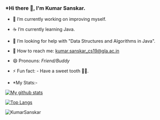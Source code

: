 ### *Hi there 👋, I'm Kumar Sanskar.


- 🎯 I’m currently working on improving myself.
- ☕ I’m currently learning Java.
- 🤔 I’m looking for help with "Data Structures and Algorithms in Java".
- 📧 How to reach me: kumar.sanskar_cs19@gla.ac.in
- 😄 Pronouns: *Friend/Buddy*
- ⚡ Fun fact: - Have a sweet tooth 🦷🍫.

- *My Stats:-

[![My github stats](https://github-readme-stats.vercel.app/api?username=KumarSanskar)](https://github.com/anuraghazra/github-readme-stats)

[![Top Langs](https://github-readme-stats.vercel.app/api/top-langs/?username=KumarSanskar&layout=compact)](https://github.com/KumarSanskar/github-readme-stats)

<p align="left"><img src="https://komarev.com/ghpvc/?username=KumarSanskar" alt="KumarSanskar"/> </p>
